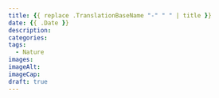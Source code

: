 ```yaml
---
title: {{ replace .TranslationBaseName "-" " " | title }}
date: {{ .Date }}
description: 
categories: 
tags: 
  - Nature
images: 
imageAlt: 
imageCap: 
draft: true
---
```


